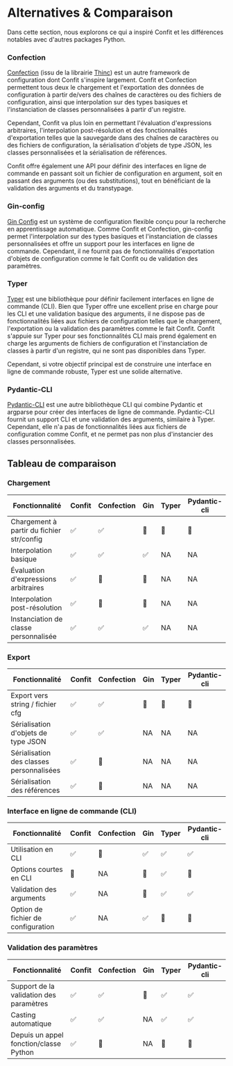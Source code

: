 # Alternatives & Comparaison

Dans cette section, nous explorons ce qui a inspiré Confit et les différences notables avec d'autres packages Python.

### Confection

[Confection](https://github.com/explosion/confection) (issu de la librairie [Thinc](https://github.com/explosion/thinc)) est un autre framework de configuration dont Confit s'inspire largement. Confit et Confection permettent tous deux le chargement et l'exportation des données de configuration à partir de/vers des chaînes de caractères ou des fichiers de configuration, ainsi que interpolation sur des types basiques et l'instanciation de classes personnalisées à partir d'un registre.

Cependant, Confit va plus loin en permettant l'évaluation d'expressions arbitraires, l'interpolation post-résolution et des fonctionnalités d'exportation telles que la sauvegarde dans des chaînes de caractères ou des fichiers de configuration, la sérialisation d'objets de type JSON, les classes personnalisées et la sérialisation de références.

Confit offre également une API pour définir des interfaces en ligne de commande en passant soit un fichier de configuration en argument, soit en passant des arguments (ou des substitutions), tout en bénéficiant de la validation des arguments et du transtypage.

### Gin-config

[Gin Config](https://github.com/google/gin-config) est un système de configuration flexible conçu pour la recherche en apprentissage automatique. Comme Confit et Confection, gin-config permet l'interpolation sur des types basiques et l'instanciation de classes personnalisées et offre un support pour les interfaces en ligne de commande. Cependant, il ne fournit pas de fonctionnalités d'exportation d'objets de configuration comme le fait Confit ou de validation des paramètres.

### Typer

[Typer](https://github.com/tiangolo/typer) est une bibliothèque pour définir facilement interfaces en ligne de commande (CLI). Bien que Typer offre une excellent prise en charge pour les CLI et une validation basique des arguments, il ne dispose pas de fonctionnalités liées aux fichiers de configuration telles que le chargement, l'exportation ou la validation des paramètres comme le fait Confit. Confit s'appuie sur Typer pour ses fonctionnalités CLI mais prend également en charge les arguments de fichiers de configuration et l'instanciation de classes à partir d'un registre, qui ne sont pas disponibles dans Typer.

Cependant, si votre objectif principal est de construire une interface en ligne de commande robuste, Typer est une solide alternative.

### Pydantic-CLI

[Pydantic-CLI](https://github.com/mpkocher/pydantic-cli) est une autre bibliothèque CLI qui combine Pydantic et argparse pour créer des interfaces de ligne de commande. Pydantic-CLI fournit un support CLI et une validation des arguments, similaire à Typer. Cependant, elle n'a pas de fonctionnalités liées aux fichiers de configuration comme Confit, et ne permet pas non plus d'instancier des classes personnalisées.

## Tableau de comparaison

### Chargement

| Fonctionnalité                            | Confit             | Confection         | Gin                | Typer           | Pydantic-cli    |
|-------------------------------------------|--------------------|--------------------|--------------------|-----------------|-----------------|
| Chargement à partir du fichier str/config | :white_check_mark: | :white_check_mark: | :no_entry_sign:    | :no_entry_sign: | :no_entry_sign: |
| Interpolation basique                     | :white_check_mark: | :white_check_mark: | :white_check_mark: | NA              | NA              |
| Évaluation d'expressions arbitraires      | :white_check_mark: | :no_entry_sign:    | :no_entry_sign:    | NA              | NA              |
| Interpolation post-résolution             | :white_check_mark: | :no_entry_sign:    | :no_entry_sign:    | NA              | NA              |
| Instanciation de classe personnalisée     | :white_check_mark: | :white_check_mark: | :white_check_mark: | NA              | NA              |

### Export
| Fonctionnalité                           | Confit             | Confection         | Gin             | Typer           | Pydantic-cli    |
|------------------------------------------|--------------------|--------------------|-----------------|-----------------|-----------------|
| Export vers string / fichier cfg         | :white_check_mark: | :white_check_mark: | :no_entry_sign: | :no_entry_sign: | :no_entry_sign: |
| Sérialisation d'objets de type JSON      | :white_check_mark: | :white_check_mark: | NA              | NA              | NA              |
| Sérialisation des classes personnalisées | :white_check_mark: | :no_entry_sign:    | NA              | NA              | NA              |
| Sérialisation des références             | :white_check_mark: | :no_entry_sign:    | NA              | NA              | NA              |

### Interface en ligne de commande (CLI)
| Fonctionnalité                     | Confit             | Confection      | Gin                | Typer              | Pydantic-cli       |
|------------------------------------|--------------------|-----------------|--------------------|--------------------|--------------------|
| Utilisation en CLI                 | :white_check_mark: | :no_entry_sign: | :white_check_mark: | :white_check_mark: | :white_check_mark: |
| Options courtes en CLI             | :no_entry_sign:    | NA              | :no_entry_sign:    | :white_check_mark: | :no_entry_sign:    |
| Validation des arguments           | :white_check_mark: | NA              | :no_entry_sign:    | :white_check_mark: | :white_check_mark: |
| Option de fichier de configuration | :white_check_mark: | NA              | :white_check_mark: | :no_entry_sign:    | :no_entry_sign:    |


### Validation des paramètres
| Fonctionnalité                          | Confit             | Confection         | Gin             | Typer              | Pydantic-cli       |
|-----------------------------------------|--------------------|--------------------|-----------------|--------------------|--------------------|
| Support de la validation des paramètres | :white_check_mark: | :white_check_mark: | :no_entry_sign: | :white_check_mark: | :white_check_mark: |
| Casting automatique                     | :white_check_mark: | :white_check_mark: | NA              | :white_check_mark: | :white_check_mark: |
| Depuis un appel fonction/classe Python  | :white_check_mark: | :no_entry_sign:    | NA              | :no_entry_sign:    | :no_entry_sign:    |
